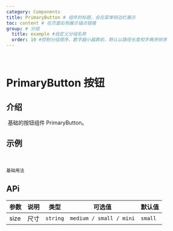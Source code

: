 ```yaml
---
category: Components
title: PrimaryButton # 组件的标题，会在菜单侧边栏展示
toc: content # 在页面右侧展示锚点链接
group: # 分组
  title: example #自定义分组名称
  order: 10 #控制分组顺序，数字越小越靠前，默认以路径长度和字典序排序
---
```


​

# PrimaryButton 按钮

## 介绍

​
基础的按钮组件 PrimaryButton。
​

## 示例

​

<!-- 可以通过code加载示例代码，dumi会帮我们做解析 -->

<code src="./demo/demo1.tsx">基础用法</code>
​

## APi

| 参数 | 说明 | 类型     | 可选值                  | 默认值  |
| ---- | ---- | -------- | ----------------------- | ------- |
| size | 尺寸 | `string` | `medium / small / mini` | `small` |
